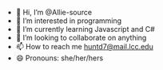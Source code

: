 - 👋 Hi, I’m @Allie-source
- 👀 I’m interested in programming
- 🌱 I’m currently learning Javascript and C#
- 💞️ I’m looking to collaborate on anything
- 📫 How to reach me huntd7@mail.lcc.edu
- 😄 Pronouns: she/her/hers

<!---
Allie-source/Allie-source is a ✨ special ✨ repository because its `README.md` (this file) appears on your GitHub profile.
You can click the Preview link to take a look at your changes.
--->
